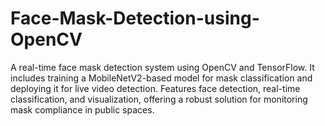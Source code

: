 # Face-Mask-Detection-using-OpenCV
A real-time face mask detection system using OpenCV and TensorFlow. It includes training a MobileNetV2-based model for mask classification and deploying it for live video detection. Features face detection, real-time classification, and visualization, offering a robust solution for monitoring mask compliance in public spaces.
